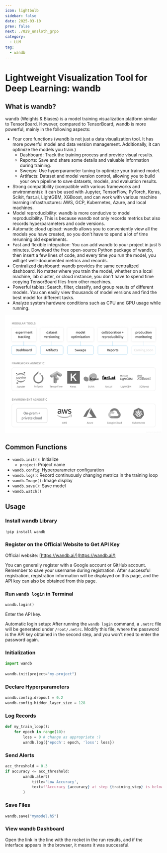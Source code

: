 ```yaml
---
icon: lightbulb
sidebar: false
date: 2025-03-10
prev: false
next: ./029_unsloth_grpo
category:
  - LLM
tag:
  - wandb
---
```

# Lightweight Visualization Tool for Deep Learning: wandb
<!-- more -->
## What is wandb?
wandb (Weights & Biases) is a model training visualization platform similar to TensorBoard. However, compared to TensorBoard, wandb is more powerful, mainly in the following aspects:
- Four core functions (wandb is not just a data visualization tool. It has more powerful model and data version management. Additionally, it can optimize the models you train.)
    - Dashboard: Track the training process and provide visual results.
    - Reports: Save and share some details and valuable information during training.
    - Sweeps: Use hyperparameter tuning to optimize your trained model.
    - Artifacts: Dataset and model version control, allowing you to build your own pipeline to save datasets, models, and evaluation results.
- Strong compatibility (compatible with various frameworks and environments): It can be used with Jupyter, TensorFlow, PyTorch, Keras, Scikit, fast.ai, LightGBM, XGBoost, and can work with various machine learning infrastructures: AWS, GCP, Kubernetes, Azure, and local machines.
- Model reproducibility: wandb is more conducive to model reproducibility. This is because wandb not only records metrics but also records hyperparameters and code versions.
- Automatic cloud upload: wandb allows you to conveniently view all the models you have created, so you don't have to spend a lot of time rerunning old experiments.
- Fast and flexible integration: You can add wandb to your project in just 5 minutes. Download the free open-source Python package of wandb, then insert a few lines of code, and every time you run the model, you will get well-documented metrics and records.
- Centralized dashboard: wandb provides the same centralized dashboard. No matter where you train the model, whether on a local machine, lab cluster, or cloud instance, you don't have to spend time copying TensorBoard files from other machines.
- Powerful tables: Search, filter, classify, and group results of different models. You can easily view thousands of model versions and find the best model for different tasks.
- Analyze system hardware conditions such as CPU and GPU usage while running.

![](../../assets/030_wandb.png)

## Common Functions
- `wandb.init()`: Initialize
    - `project`: Project name
- `wandb.config`: Hyperparameter configuration
- `wandb.log()`: Record continuously changing metrics in the training loop
- `wandb.Image()`: Image display
- `wandb.save()`: Save model
- `wandb.watch()`

## Usage
### Install wandb Library
```python
!pip install wandb
```

### Register on the Official Website to Get API Key
Official website: [https://wandb.ai/](https://wandb.ai/)

You can generally register with a Google account or GitHub account. Remember to save your username during registration. After successful registration, registration information will be displayed on this page, and the API key can also be obtained from this page.

### Run `wandb login` in Terminal
```python
wandb.login()
```
Enter the API key.

Automatic login setup: After running the `wandb login` command, a `.netrc` file will be generated under `/root/.netrc`. Modify this file, where the password is the API key obtained in the second step, and you won't need to enter the password again.

### Initialization
```python
import wandb

wandb.init(project="my-project")
```

### Declare Hyperparameters
```python
wandb.config.dropout = 0.2
wandb.config.hidden_layer_size = 128
```

### Log Records
```python
def my_train_loop():
    for epoch in range(10):
        loss = 0 # change as appropriate :)
        wandb.log({'epoch': epoch, 'loss': loss})
```

### Send Alerts
```python
acc_threshold = 0.3
if accuracy <= acc_threshold:
        wandb.alert(
            title='Low Accuracy',
            text=f'Accuracy {accuracy} at step {training_step} is below the acceptable threshold, {acc_threshold}',
        )
```

### Save Files
```python
wandb.save("mymodel.h5")
```

### View wandb Dashboard
Open the link in the line with the rocket in the run results, and if the interface appears in the browser, it means it was successful. 